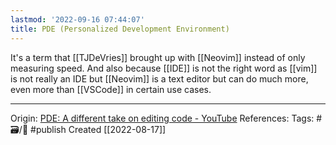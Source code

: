 ```yaml
---
lastmod: '2022-09-16 07:44:07'
title: PDE (Personalized Development Environment)
---
```


It's a term that [[TJDeVries]] brought up with [[Neovim]] instead of only measuring speed. And also because [[IDE]] is not the right word as [[vim]] is not really an IDE but [[Neovim]] is a text editor but can do much more, even more than [[VSCode]] in certain use cases.

---
Origin: [PDE: A different take on editing code - YouTube](https://youtu.be/QMVIJhC9Veg)
References: 
Tags: #🗃/🌻 #publish 
Created [[2022-08-17]]